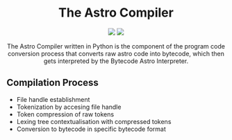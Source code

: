 <!-- START -->

<h1 align="center">The Astro Compiler</h1>

<!-- Stickers -->
<div align="center">
  <image src="https://img.shields.io/badge/Implementation-Python%203.9-%2300A3E0?style=flat-square">
  <image src="https://img.shields.io/tokei/lines/github/xyLotus/Astro/src/compiler?label=Total%20lines&style=flat-square">
</div>

<!-- Short Description -->
<p align="center">The Astro Compiler written in Python is the component of the program code conversion process that converts raw astro code into bytecode, which then gets interpreted by the Bytecode Astro Interpreter.</p>

<h2>Compilation Process</h2>
<ul>
  <li>File handle establishment</li>
  <li>Tokenization by accesing file handle</li>
  <li>Token compression of raw tokens</li>
  <li>Lexing tree contextualisation with compressed tokens</li>
  <li>Conversion to bytecode in specific bytecode format</li>
</ul>

<!-- END -->
